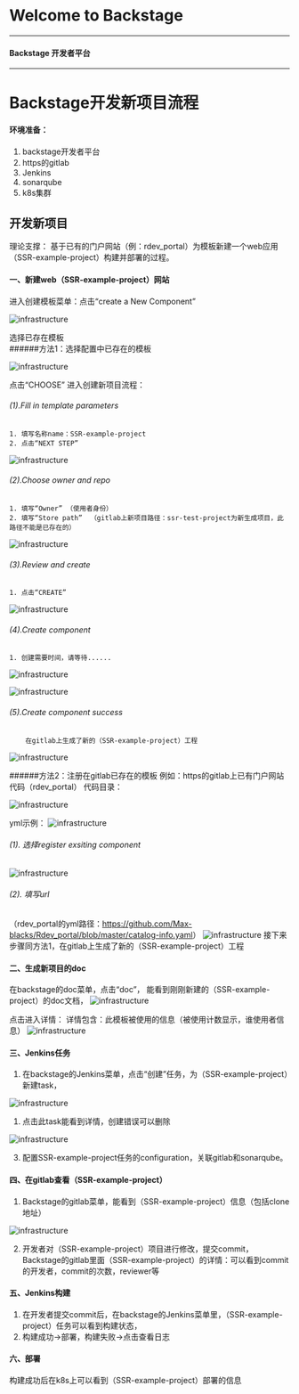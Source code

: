 # Welcome to Backstage

---
####    Backstage 开发者平台
---
# Backstage开发新项目流程


#### 环境准备：
1. backstage开发者平台
2. https的gitlab
3. Jenkins
4. sonarqube
5. k8s集群

## 开发新项目

理论支撑：
基于已有的门户网站（例：rdev_portal）为模板新建一个web应用（SSR-example-project）构建并部署的过程。


#### 一、新建web（SSR-example-project）网站
进入创建模板菜单：点击“create a New Component”

![infrastructure](./img/create-exa.png)

选择已存在模板      
######方法1：选择配置中已存在的模板     
<!-- 此处的REGISTER EXISTING COMPONENT按钮只能注册实体项目,不能注册模板.模板需要在yaml文件中静态引入，且只能引入github上的模板，无法引入gitlab模板，关于如何引入gitlab模板，待研究 -->
	    
![infrastructure](./img/exsit_example.png)

点击“CHOOSE” 进入创建新项目流程：
###### (1).Fill in template parameters
	1. 填写名称name：SSR-example-project
	2. 点击“NEXT STEP”

![infrastructure](./img/process1.jpg)

###### (2).Choose owner and repo
	1. 填写“Owner” （使用者身份）
	2. 填写“Store path”  （gitlab上新项目路径：ssr-test-project为新生成项目，此路径不能是已存在的）
	
<!-- ，斜杠'/'前的用户名填写规则待研究 -->
![infrastructure](./img/process2.png)

###### (3).Review and create
	1. 点击“CREATE”

![infrastructure](./img/process3.png)

###### (4).Create component
	1. 创建需要时间，请等待......
	
![infrastructure](./img/process4.png)

![infrastructure](./img/process5.png)

###### (5).Create component success
		在gitlab上生成了新的（SSR-example-project）工程
![infrastructure](./img/git-portal.png)
	

######方法2：注册在gitlab已存在的模板
		例如：https的gitlab上已有门户网站代码（rdev_portal）
代码目录：

![infrastructure](./img/git_code.png)

yml示例：
![infrastructure](./img/yml.png)

###### (1). 选择register exsiting component
![infrastructure](./img/register.png)

###### (2). 填写url  
（rdev_portal的yml路径：<u>https://github.com/Max-blacks/Rdev_portal/blob/master/catalog-info.yaml</u>）
![infrastructure](./img/url.png)
		接下来步骤同方法1，在gitlab上生成了新的（SSR-example-project）工程

#### 二、生成新项目的doc
在backstage的doc菜单，点击“doc”，
能看到刚刚新建的（SSR-example-project）的doc文档，
![infrastructure](./img/doc-exa.png)

点击进入详情：
详情包含：此模板被使用的信息（被使用计数显示，谁使用者信息）
![infrastructure](./img/doc-detail.png)

#### 三、Jenkins任务
1. 在backstage的Jenkins菜单，点击“创建”任务，为（SSR-example-project）新建task，

![infrastructure](./img/jenkin-n.png)

1. 点击此task能看到详情，创建错误可以删除

![infrastructure](./img/jenkin-detail.PNG)

3. 配置SSR-example-project任务的configuration，关联gitlab和sonarqube。
<!-- 在backstage的Jenkins菜单，可以看到历史项目构建列表，点击某个项目可以看到该项目的构建详情

![infrastructure](./img/jenkins-list.png)

![infrastructure](./img/jenkin-detail1.png) -->

#### 四、在gitlab查看（SSR-example-project）
1. Backstage的gitlab菜单，能看到（SSR-example-project）信息（包括clone地址）

![infrastructure](./img/git-n.png)

2. 开发者对（SSR-example-project）项目进行修改，提交commit，Backstage的gitlab里面（SSR-example-project）的详情：可以看到commit的开发者，commit的次数，reviewer等

#### 五、Jenkins构建
1. 在开发者提交commit后，在backstage的Jenkins菜单里，（SSR-example-project）任务可以看到构建状态，
2. 构建成功->部署，构建失败->点击查看日志

#### 六、部署
构建成功后在k8s上可以看到（SSR-example-project）部署的信息






